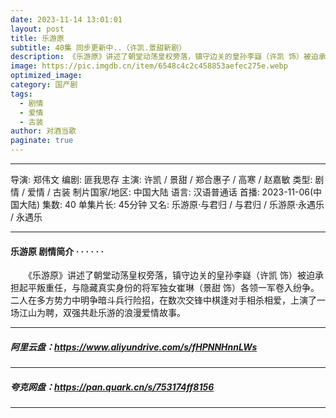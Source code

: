 ```yaml
---
date: 2023-11-14 13:01:01
layout: post
title: 乐游原
subtitle: 40集 同步更新中..（许凯.景甜新剧）
description: 《乐游原》讲述了朝堂动荡皇权旁落，镇守边关的皇孙李嶷（许凯 饰）被迫承担起平叛重任，与隐藏真实身份的将军独女崔琳（景甜 饰）各领一军卷入纷争。二人在多方势力中明争暗斗兵行险招，在数次交锋中棋逢对手相杀相爱，上演了一场江山为聘，双强共赴乐游的浪漫爱情故事...
image: https://pic.imgdb.cn/item/6548c4c2c458853aefec275e.webp 
optimized_image: 
category: 国产剧
tags:
  - 剧情
  - 爱情
  - 古装
author: 对酒当歌
paginate: true
---
```


---

导演: 郑伟文
编剧: 匪我思存
主演: 许凯 / 景甜 / 郑合惠子 / 高寒 / 赵嘉敏
类型: 剧情 / 爱情 / 古装
制片国家/地区: 中国大陆
语言: 汉语普通话
首播: 2023-11-06(中国大陆)
集数: 40
单集片长: 45分钟
又名: 乐游原·与君归 / 与君归 / 乐游原·永遇乐 / 永遇乐

---

#### 乐游原 剧情简介 · · · · · ·

　　《乐游原》讲述了朝堂动荡皇权旁落，镇守边关的皇孙李嶷（许凯 饰）被迫承担起平叛重任，与隐藏真实身份的将军独女崔琳（景甜 饰）各领一军卷入纷争。二人在多方势力中明争暗斗兵行险招，在数次交锋中棋逢对手相杀相爱，上演了一场江山为聘，双强共赴乐游的浪漫爱情故事。

---

##### 阿里云盘：<https://www.aliyundrive.com/s/fHPNNHnnLWs>

---

##### 夸克网盘：<https://pan.quark.cn/s/753174ff8156>

---
